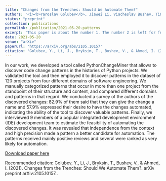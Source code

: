 ```yaml
---
title: "Changes from the Trenches: Should We Automate Them?"
authors: '<i><b>Yaroslav Golubev</b>, Jiawei Li, Viacheslav Bushev, Timofey Bryksin and Iftekhar Ahmed</i>'
status: "preprint"
collection: publications
permalink: /publication/2021-05-20-patterns
excerpt: 'This paper is about the number 1. The number 2 is left for future work.'
date: 2021-05-20
venue: "arXiv"
paperurl: 'https://arxiv.org/abs/2105.10157'
citation: 'Golubev, Y., Li, J., Bryksin, T., Bushev, V., & Ahmed, I. (2021). Changes from the Trenches: Should We Automate Them?. arXiv preprint arXiv:2105.10157.'
---
```

In our work, we developed a tool called PythonChangeMiner that allows to discover code change patterns in the
histories of Python projects. We validated the tool and then employed it to discover patterns in the dataset of
120 projects from four different domains of software engineering. We manually categorized patterns that occur in
more than one project from the standpoint of their structure and content, and compared different domains and
patterns in that regard. We conducted a survey of the authors of the discovered changes: 82.9% of them said
that they can give the change a name and 57.9% expressed their desire to have the changes automated, indicating
the ability of the tool to discover valuable patterns. Finally, we interviewed 9 members of a popular integrated
development environment (IDE) development team to estimate the feasibility of automating the discovered changes.
It was revealed that independence from the context and high precision made a pattern a better candidate for
automation. The patterns received mainly positive reviews and several were ranked as very likely for automation.

[Download paper here](https://arxiv.org/pdf/2105.10157.pdf)

Recommended citation: Golubev, Y., Li, J., Bryksin, T., Bushev, V., & Ahmed, I. (2021). Changes from the Trenches: Should We Automate Them?. arXiv preprint arXiv:2105.10157..